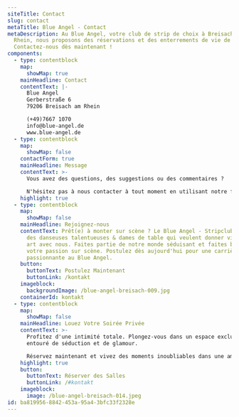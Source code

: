 ```yaml
---
siteTitle: Contact
slug: contact
metaTitle: Blue Angel - Contact
metaDescription: Au Blue Angel, votre club de strip de choix à Breisach am
  Rhein, nous proposons des réservations et des enterrements de vie de garçon.
  Contactez-nous dès maintenant !
components:
  - type: contentblock
    map:
      showMap: true
    mainHeadline: Contact
    contentText: |-
      Blue Angel
      Gerberstraße 6
      79206 Breisach am Rhein

      (+49)7667 1070
      info@blue-angel.de
      www.blue-angel.de
  - type: contentblock
    map:
      showMap: false
    contactForm: true
    mainHeadline: Message
    contentText: >-
      Vous avez des questions, des suggestions ou des commentaires ?

      N'hésitez pas à nous contacter à tout moment en utilisant notre formulaire de contact.
    highlight: true
  - type: contentblock
    map:
      showMap: false
    mainHeadline: Rejoignez-nous
    contentText: Prêt(e) à monter sur scène ? Le Blue Angel - Stripclub recherche
      des danseuses talentueuses & dames de table qui veulent donner vie à leur
      art avec nous. Faites partie de notre monde séduisant et faites brûler
      votre passion sur scène. Postulez dès aujourd'hui pour une carrière
      passionnante au Blue Angel.
    button:
      buttonText: Postulez Maintenant
      buttonLink: /kontakt
    imageblock:
      backgroundImage: /blue-angel-breisach-009.jpg
    containerId: kontakt
  - type: contentblock
    map:
      showMap: false
    mainHeadline: Louez Votre Soirée Privée
    contentText: >-
      Profitez d'une intimité totale. Plongez-vous dans un espace exclusif
      entouré de séduction et de glamour.

      Réservez maintenant et vivez des moments inoubliables dans une ambiance qui captive vos sens.
    highlight: true
    button:
      buttonText: Réserver des Salles
      buttonLink: /#kontakt
    imageblock:
      image: /blue-angel-breisach-014.jpeg
id: ba819956-8842-453a-95a4-3bfc33f2328e
---
```

